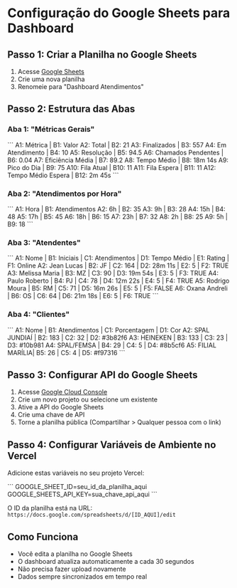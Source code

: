 # Configuração do Google Sheets para Dashboard

## Passo 1: Criar a Planilha no Google Sheets

1. Acesse [Google Sheets](https://sheets.google.com)
2. Crie uma nova planilha
3. Renomeie para "Dashboard Atendimentos"

## Passo 2: Estrutura das Abas

### Aba 1: "Métricas Gerais"
\`\`\`
A1: Métrica          | B1: Valor
A2: Total            | B2: 21
A3: Finalizados      | B3: 557
A4: Em Atendimento   | B4: 10
A5: Resolução        | B5: 94.5
A6: Chamados Pendentes | B6: 0.04
A7: Eficiência Média | B7: 89.2
A8: Tempo Médio      | B8: 18m 14s
A9: Pico do Dia      | B9: 75
A10: Fila Atual      | B10: 11
A11: Fila Espera     | B11: 11
A12: Tempo Médio Espera | B12: 2m 45s
\`\`\`

### Aba 2: "Atendimentos por Hora"
\`\`\`
A1: Hora | B1: Atendimentos
A2: 6h   | B2: 35
A3: 9h   | B3: 28
A4: 15h  | B4: 48
A5: 17h  | B5: 45
A6: 18h  | B6: 15
A7: 23h  | B7: 32
A8: 2h   | B8: 25
A9: 5h   | B9: 18
\`\`\`

### Aba 3: "Atendentes"
\`\`\`
A1: Nome           | B1: Iniciais | C1: Atendimentos | D1: Tempo Médio | E1: Rating | F1: Online
A2: Jean Lucas     | B2: JF       | C2: 164          | D2: 28m 11s     | E2: 5      | F2: TRUE
A3: Melissa Maria  | B3: MZ       | C3: 90           | D3: 19m 54s     | E3: 5      | F3: TRUE
A4: Paulo Roberto  | B4: PJ       | C4: 78           | D4: 12m 22s     | E4: 5      | F4: TRUE
A5: Rodrigo Moura  | B5: RM       | C5: 71           | D5: 16m 26s     | E5: 5      | F5: FALSE
A6: Oxana Andreli  | B6: OS       | C6: 64           | D6: 21m 18s     | E6: 5      | F6: TRUE
\`\`\`

### Aba 4: "Clientes"
\`\`\`
A1: Nome          | B1: Atendimentos | C1: Porcentagem | D1: Cor
A2: SPAL JUNDIAÍ  | B2: 183          | C2: 32          | D2: #3b82f6
A3: HEINEKEN      | B3: 133          | C3: 23          | D3: #10b981
A4: SPAL/FEMSA    | B4: 29           | C4: 5           | D4: #8b5cf6
A5: FILIAL MARÍLIA| B5: 26           | C5: 4           | D5: #f97316
\`\`\`

## Passo 3: Configurar API do Google Sheets

1. Acesse [Google Cloud Console](https://console.cloud.google.com)
2. Crie um novo projeto ou selecione um existente
3. Ative a API do Google Sheets
4. Crie uma chave de API
5. Torne a planilha pública (Compartilhar > Qualquer pessoa com o link)

## Passo 4: Configurar Variáveis de Ambiente no Vercel

Adicione estas variáveis no seu projeto Vercel:

\`\`\`
GOOGLE_SHEET_ID=seu_id_da_planilha_aqui
GOOGLE_SHEETS_API_KEY=sua_chave_api_aqui
\`\`\`

O ID da planilha está na URL: `https://docs.google.com/spreadsheets/d/[ID_AQUI]/edit`

## Como Funciona

- Você edita a planilha no Google Sheets
- O dashboard atualiza automaticamente a cada 30 segundos
- Não precisa fazer upload novamente
- Dados sempre sincronizados em tempo real
